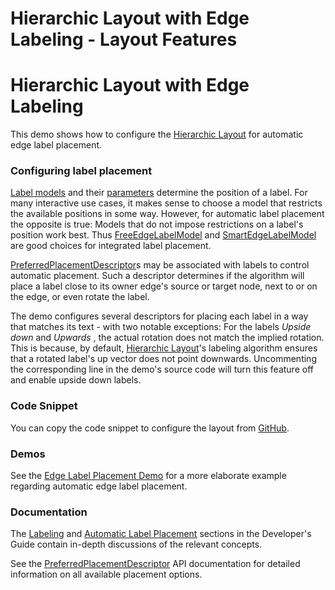 <!--
 //////////////////////////////////////////////////////////////////////////////
 // @license
 // This file is part of yFiles for HTML 2.6.
 // Use is subject to license terms.
 //
 // Copyright (c) 2000-2023 by yWorks GmbH, Vor dem Kreuzberg 28,
 // 72070 Tuebingen, Germany. All rights reserved.
 //
 //////////////////////////////////////////////////////////////////////////////
-->
# Hierarchic Layout with Edge Labeling - Layout Features

# Hierarchic Layout with Edge Labeling

This demo shows how to configure the [Hierarchic Layout](https://docs.yworks.com/yfileshtml/#/api/HierarchicLayout) for automatic edge label placement.

### Configuring label placement

[Label models](https://docs.yworks.com/yfileshtml/#/api/ILabelModel) and their [parameters](https://docs.yworks.com/yfileshtml/#/api/ILabelModelParameter) determine the position of a label. For many interactive use cases, it makes sense to choose a model that restricts the available positions in some way. However, for automatic label placement the opposite is true: Models that do not impose restrictions on a label's position work best. Thus [FreeEdgeLabelModel](https://docs.yworks.com/yfileshtml/#/api/FreeEdgeLabelModel) and [SmartEdgeLabelModel](https://docs.yworks.com/yfileshtml/#/api/SmartEdgeLabelModel) are good choices for integrated label placement.

[PreferredPlacementDescriptor](https://docs.yworks.com/yfileshtml/#/api/PreferredPlacementDescriptor)s may be associated with labels to control automatic placement. Such a descriptor determines if the algorithm will place a label close to its owner edge's source or target node, next to or on the edge, or even rotate the label.

The demo configures several descriptors for placing each label in a way that matches its text - with two notable exceptions: For the labels _Upside down_ and _Upwards_ , the actual rotation does not match the implied rotation. This is because, by default, [Hierarchic Layout](https://docs.yworks.com/yfileshtml/#/api/HierarchicLayout)'s labeling algorithm ensures that a rotated label's up vector does not point downwards. Uncommenting the corresponding line in the demo's source code will turn this feature off and enable upside down labels.

### Code Snippet

You can copy the code snippet to configure the layout from [GitHub](https://github.com/yWorks/yfiles-for-html-demos/blob/master/demos/layout-features/hierarchic-edge-labeling/HierarchicEdgeLabeling.ts).

### Demos

See the [Edge Label Placement Demo](../../layout/edgelabelplacement/) for a more elaborate example regarding automatic edge label placement.

### Documentation

The [Labeling](https://docs.yworks.com/yfileshtml/#/dguide/hierarchical_layout#_labeling) and [Automatic Label Placement](https://docs.yworks.com/yfileshtml/#/dguide/label_placement) sections in the Developer's Guide contain in-depth discussions of the relevant concepts.

See the [PreferredPlacementDescriptor](https://docs.yworks.com/yfileshtml/#/api/PreferredPlacementDescriptor) API documentation for detailed information on all available placement options.
